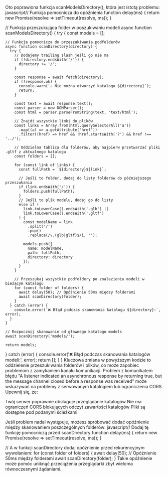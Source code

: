 Oto poprawiona funkcja scanModelsDirectory(), która jest istotą problemu:
javascript// Funkcja pomocnicza do opóźnienia
function delay(ms) {
return new Promise(resolve => setTimeout(resolve, ms));
}

// Funkcja przeszukująca folder w poszukiwaniu modeli
async function scanModelsDirectory() {
try {
const models = [];

    // Funkcja pomocnicza do przeszukiwania podfolderów
    async function scanDirectory(directory) {
      try {
        // Dodajemy trailing slash jeśli go nie ma
        if (!directory.endsWith('/')) {
          directory += '/';
        }

        const response = await fetch(directory);
        if (!response.ok) {
          console.warn(`⚠️ Nie można otworzyć katalogu ${directory}`);
          return;
        }

        const text = await response.text();
        const parser = new DOMParser();
        const html = parser.parseFromString(text, 'text/html');

        // Znajdź wszystkie linki do plików
        const links = Array.from(html.querySelectorAll('a'))
          .map((a) => a.getAttribute('href'))
          .filter((href) => href && !href.startsWith('?') && href !== '../');

        // Oddzielna tablica dla folderów, aby najpierw przetwarzać pliki .gltf z aktualnego katalogu
        const folders = [];

        for (const link of links) {
          const fullPath = `${directory}${link}`;

          // Jeśli to folder, dodaj do listy folderów do późniejszego przeszukania
          if (link.endsWith('/')) {
            folders.push(fullPath);
          }
          // Jeśli to plik modelu, dodaj go do listy
          else if (
            link.toLowerCase().endsWith('.glb') ||
            link.toLowerCase().endsWith('.gltf')
          ) {
            const modelName = link
              .split('/')
              .pop()
              .replace(/\.(glb|gltf)$/i, '');

            models.push({
              name: modelName,
              path: fullPath,
              directory: directory
            });
          }
        }

        // Przeszukaj wszystkie podfoldery po znalezieniu modeli w bieżącym katalogu
        for (const folder of folders) {
          await delay(50); // Opóźnienie 50ms między folderami
          await scanDirectory(folder);
        }
      } catch (error) {
        console.error(`❌ Błąd podczas skanowania katalogu ${directory}:`, error);
      }
    }

    // Rozpocznij skanowanie od głównego katalogu models
    await scanDirectory('models/');

    return models;

} catch (error) {
console.error('❌ Błąd podczas skanowania katalogów modeli:', error);
return [];
}
}
Kluczowa zmiana w powyższym kodzie to oddzielenie przeszukiwania folderów i plików, co może zapobiec problemom z zamykaniem kanału komunikacji.
Problem z komunikatem błędu "A listener indicated an asynchronous response by returning true, but the message channel closed before a response was received" może wskazywać na problemy z serwowanym katalogiem lub ograniczenia CORS. Upewnij się, że:

Twój serwer poprawnie obsługuje przeglądanie katalogów
Nie ma ograniczeń CORS blokujących odczyt zawartości katalogów
Pliki są dostępne pod podanymi ścieżkami

Jeśli problem nadal występuje, możesz spróbować dodać opóźnienie między skanowaniem poszczególnych folderów:
javascript// Dodaj tę funkcję pomocniczą przed scanDirectory
function delay(ms) {
return new Promise(resolve => setTimeout(resolve, ms));
}

// A w funkcji scanDirectory dodaj opóźnienie przed rekurencyjnym wywołaniem:
for (const folder of folders) {
await delay(50); // Opóźnienie 50ms między folderami
await scanDirectory(folder);
}
Takie opóźnienie może pomóc uniknąć przeciążenia przeglądarki zbyt wieloma równoczesnymi żądaniami.
